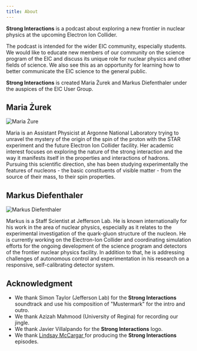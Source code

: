 ```yaml
---
title: About
---
```


**Strong Interactions** is a podcast about exploring a new frontier in nuclear physics at the upcoming Electron Ion Collider. 

The podcast is intended for the wider EIC community, especially students. We would like to educate new members of our community on the science program of the EIC and discuss its unique role for nuclear physics and other fields of science. We also see this as an opportunity for learning how to better communicate the EIC science to the general public. 

**Strong Interactions** is created Maria Żurek and Markus Diefenthaler under the auspices of the EIC User Group. 


## Maria Żurek

![Maria Żure](/images/profile/maria.png)

Maria is an Assistant Physicist at Argonne National Laboratory trying to unravel the mystery of the origin of the spin of the proton with the STAR experiment and the future Electron Ion Collider facility.
Her academic interest focuses on exploring the nature of the strong interaction and the way it manifests itself in the properties and interactions of hadrons. Pursuing this scientific direction, she has been studying experimentally the features of nucleons - the basic constituents of visible matter - from the source of their mass, to their spin properties.

## Markus Diefenthaler

![Markus Diefenthaler](/images/profile/markus.jpg)

Markus is a Staff Scientist at Jefferson Lab. He is known internationally for his work in the area of nuclear physics, especially as it relates to the experimental investigation of the quark-gluon structure of the nucleon. He is currently working on the Electron-Ion Collider and coordinating simulation efforts for the ongoing development of the science program and detectors of the frontier nuclear physics facility. In addition to that, he is addressing challenges of autonomous control and experimentation in his research on a responsive, self-calibrating detector system.

## Acknowledgment

* We thank Simon Taylor (Jefferson Lab) for the **Strong Interactions** soundtrack and use his composition of "Mustermark" for the intro and outro. 
* We thank Azizah Mahmood (University of Regina) for recording our jingle. 
* We thank Javier Villalpando for the **Strong Interactions** logo. 
* We thank [Lindsay McCargar ](https://lindsaymccargar.com) for producing the **Strong Interactions** episodes. 
